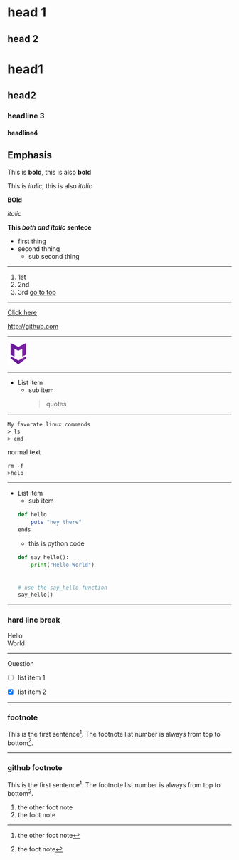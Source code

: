 <a id="top"></a>

# head 1
## head 2

head1
========

head2
---------





### headline 3
#### headline4


## Emphasis

This is **bold**, this is also __bold__

This is *italic*, this is also _italic_


**BOld**

_italic_

**This _both and italic_ sentece**

- first thing
- second thhing
    - sub second thing
    
---

1. 1st
1.  2nd
1.  3rd [go to top](#top)

---



[Click here]( http://microsoft.com) 

<http://github.com>

---
![alt text](https://github.com/adam-p/markdown-here/raw/master/src/common/images/icon48.png "Logo Title Text 1")


---
* List item
    * sub item
        > quotes
        
---


    My favorate linux commands
    > ls
    > cmd
    
            
normal text


    rm -f
    >help
    
---
* List item
    * sub item
    ```ruby
    def hello
        puts "hey there"
    ends
    ```
    * this is python code
    ```python
    def say_hello():
        print("Hello World")


    # use the say_hello function
    say_hello()
    ````
---
### hard line break
Hello  
World


---
Question
- [ ] list item 1
- [x] list item 2


---
### footnote

This is the first sentence[^other]. The footnote list number is
always from top to bottom[^note].

[^other]: the other foot note
[^note]: the foot note

---
### github footnote
This is the first sentence<sup>1</sup>. The footnote list number is
always from top to bottom<sup>2</sup>.

1. the other foot note
2. the foot note


